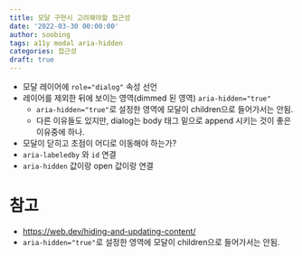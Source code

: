 ```yaml
---
title: 모달 구현시 고려해야할 접근성
date: '2022-03-30 00:00:00'
author: soobing
tags: a11y modal aria-hidden
categories: 접근성
draft: true
---
```


* 모달 레이어에 `role="dialog"` 속성 선언
* 레이어를 제외한 뒤에 보이는 영역(dimmed 된 영역) `aria-hidden="true"`
  - `aria-hidden="true"`로 설정한 영역에 모달이 children으로 들어가서는 안됨.
  - 다른 이유들도 있지만, dialog는 body 태그 밑으로 append 시키는 것이 좋은 이유중에 하나.
* 모달이 닫히고 초점이 어디로 이동해야 하는가?
* `aria-labeledby` 와 `id` 연결 
* `aria-hidden` 값이랑 open 값이랑 연결
# 참고
- https://web.dev/hiding-and-updating-content/
- `aria-hidden="true"`로 설정한 영역에 모달이 children으로 들어가서는 안됨.
